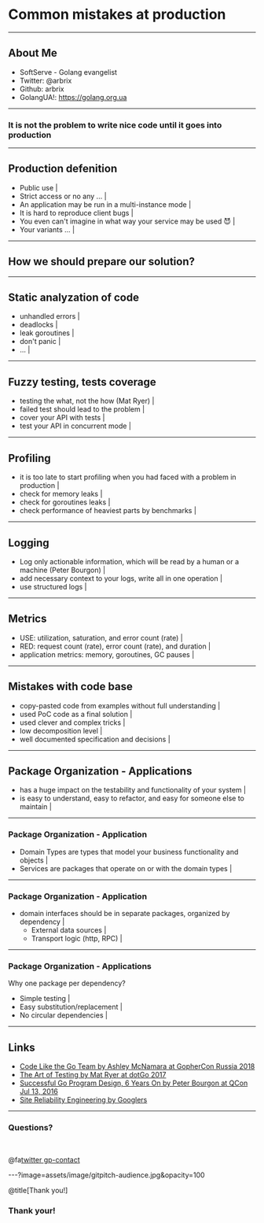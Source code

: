 # Common mistakes at production

---

## About Me

- SoftServe - Golang evangelist
- Twitter: @arbrix
- Github: arbrix
- GolangUA!: https://golang.org.ua

---

### It is not the problem to write nice code until it goes into production

---

## Production defenition

- Public use |
- Strict access or no any ... |
- An application may be run in a multi-instance mode |
- It is hard to reproduce client bugs |
- You even can't imagine in what way your service may be used 😈 |
- Your variants ... |

---

## How we should prepare our solution?

---

## Static analyzation of code

- unhandled errors |
- deadlocks |
- leak goroutines |
- don't panic |
- ... |

---

## Fuzzy testing, tests coverage

- testing the what, not the how (Mat Ryer) |
- failed test should lead to the problem |
- cover your API with tests |
- test your API in concurrent mode |

---

## Profiling

- it is too late to start profiling when you had faced with a problem in production |
- check for memory leaks |
- check for goroutines leaks |
- check performance of heaviest parts by benchmarks |

---

## Logging

- Log only actionable information, which will be read by a human or a machine (Peter Bourgon) |
- add necessary context to your logs, write all in one operation |
- use structured logs |

---

## Metrics

- USE: utilization, saturation, and error count (rate) |
- RED: request count (rate), error count (rate), and duration |
- application metrics: memory, goroutines, GC pauses |

---

## Mistakes with code base

- copy-pasted code from examples without full understanding |
- used PoC code as a final solution |
- used clever and complex tricks |
- low decomposition level |
- well documented specification and decisions  |

---

## Package Organization - Applications

- has a huge impact on the testability and functionality of your system |
- is easy to understand, easy to refactor, and easy for someone else to maintain |

---
### Package Organization - Application

- Domain Types are types that model your business functionality and objects |
- Services are packages that operate on or with the domain types |

---

### Package Organization - Application

- domain interfaces should be in separate packages, organized by dependency |
  - External data sources |
  - Transport logic (http, RPC) |

---

### Package Organization - Applications

Why one package per dependency?

- Simple testing |
- Easy substitution/replacement |
- No circular dependencies |

---

## Links

- [Code Like the Go Team by Ashley McNamara at GopherCon Russia 2018](https://talks.bjk.fyi/bketelsen/gcru18-best#/)
- [The Art of Testing by Mat Ryer at dotGo 2017](https://www.dotconferences.com/2017/11/mat-ryer-the-art-of-testing)
- [Successful Go Program Design, 6 Years On by Peter Bourgon at QCon Jul 13, 2016](https://www.infoq.com/presentations/go-patterns)
- [Site Reliability Engineering by Googlers](https://landing.google.com/sre/book.html)

---

### Questions?

<br>

@fa[twitter gp-contact](@arbrix)

---?image=assets/image/gitpitch-audience.jpg&opacity=100

@title[Thank you!]

### Thank your!